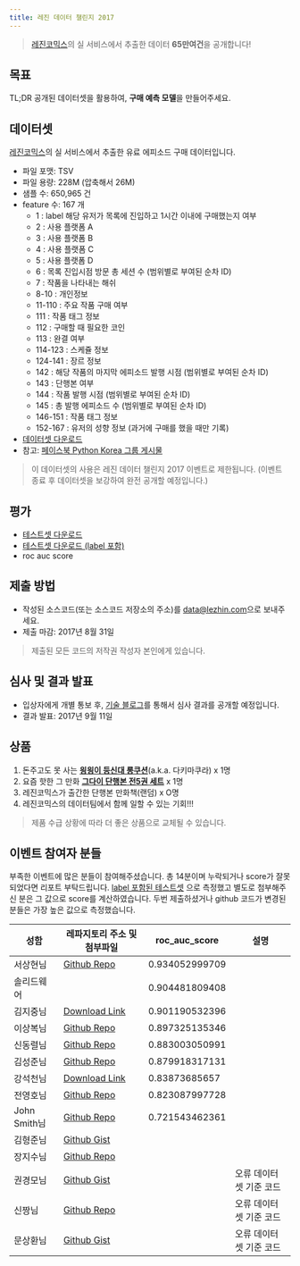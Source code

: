 ```yaml
---
title: 레진 데이터 챌린지 2017
---
```


> [레진코믹스](https://www.lezhin.com/)의 실 서비스에서 추출한 데이터 **65만여건**을 공개합니다!

## 목표

TL;DR 공개된 데이터셋을 활용하여, **구매 예측 모델**을 만들어주세요.

## 데이터셋

[레진코믹스](https://www.lezhin.com/)의 실 서비스에서 추출한
유료 에피소드 구매 데이터입니다.

* 파일 포맷: TSV
* 파일 용량: 228M (압축해서 26M)
* 샘플 수: 650,965 건
* feature 수:  167 개
  - 1 : label 해당 유저가 목록에 진입하고 1시간 이내에 구매했는지 여부
  - 2 : 사용 플랫폼 A
  - 3 : 사용 플랫폼 B
  - 4 : 사용 플랫폼 C
  - 5 : 사용 플랫폼 D
  - 6 : 목록 진입시점 방문 총 세션 수 (범위별로 부여된 순차 ID)
  - 7 : 작품을 나타내는 해쉬
  - 8-10 : 개인정보
  - 11-110 :  주요 작품 구매 여부
  - 111 :  작품 태그 정보
  - 112 :  구매할 때 필요한 코인
  - 113 :  완결 여부
  - 114-123 : 스케쥴 정보
  - 124-141 : 장르 정보
  - 142 : 해당 작품의 마지막 에피소드 발행 시점 (범위별로 부여된 순차 ID)
  - 143 : 단행본 여부
  - 144 : 작품 발행 시점 (범위별로 부여된 순차 ID)
  - 145 : 총 발행 에피소드 수 (범위별로 부여된 순차 ID)
  - 146-151 : 작품 태그 정보
  - 152-167 : 유저의 성향 정보 (과거에 구매를 했을 때만 기록)
* [데이터셋 다운로드](https://storage.googleapis.com/lz-insight/pycon17/dataset/lezhin_dataset_v2_training.tsv.gz)
* 참고: [페이스북 Python Korea 그룹 게시물](https://www.facebook.com/groups/pythonkorea/permalink/1444964602253363/)

> 이 데이터셋의 사용은 레진 데이터 챌린지 2017 이벤트로 제한됩니다.
> (이벤트 종료 후 데이터셋을 보강하여 완전 공개할 예정입니다.)

## 평가

* [테스트셋 다운로드](https://storage.googleapis.com/lz-insight/pycon17/dataset/lezhin_dataset_v2_test_without_label.tsv.gz)
* [테스트셋 다운로드 (label 포함)](https://storage.googleapis.com/lz-insight/pycon17/dataset/lezhin_dataset_v2_test.tsv.gz)
* roc auc score

## 제출 방법

* 작성된 소스코드(또는 소스코드 저장소의 주소)를 [data@lezhin.com](mailto:data@lezhin.com)으로 보내주세요.
* 제출 마감: 2017년 8월 31일

> 제출된 모든 코드의 저작권 작성자 본인에게 있습니다.

## 심사 및 결과 발표

* 입상자에게 개별 통보 후, [기술 블로그](http://tech.lezhin.com)를 통해서 심사 결과를 공개할 예정입니다.
* 결과 발표: 2017년 9월 11일

## 상품

1. 돈주고도 못 사는 [**읭읭이 등신대 롱쿠션**](http://teampresent.net/tp/archives/351)(a.k.a. 다키마쿠라) x 1명
2. 요즘 핫한 그 만화 [**그다이 단행본 전5권 세트**](http://www.yes24.com/24/goods/43950133) x 1명
3. 레진코믹스가 출간한 단행본 만화책(랜덤) x O명
4. 레진코믹스의 데이터팀에서 함께 일할 수 있는 기회!!!

> 제품 수급 상황에 따라 더 좋은 상품으로 교체될 수 있습니다.


## 이벤트 참여자 분들

부족한 이벤트에 많은 분들이 참여해주셨습니다. 총 14분이며 누락되거나 score가 잘못되었다면 리포트 부탁드립니다. [label 포함된 테스트셋](https://storage.googleapis.com/lz-insight/pycon17/dataset/lezhin_dataset_v2_test.tsv.gz) 으로 측정했고 별도로 첨부해주신 분은 그 값으로 score를 계산하였습니다. 두번 제출하셨거나 github 코드가 변경된 분들은 가장 높은 값으로 측정했습니다.

| 성함 | 레파지토리 주소 및 첨부파일 | roc_auc_score | 설명 |
|-----|-----|-----|-----|
| 서상현님 | [Github Repo](https://github.com/sanxiyn/lezhin-data-challenge-2017) | 0.934052999709 |
| 솔리드웨어 | | 0.904481809408 | |
| 김지중님 | [Download Link](https://storage.googleapis.com/lz-insight/pycon17/submissions/jj.kim.zip) | 0.901190532396 | |
| 이상복님 | [Github Repo](https://github.com/echo304/lezhin_data) | 0.897325135346 | |
| 신동렬님 | [Github Repo](https://github.com/SDRLurker/lezhin) | 0.883003050991 | |
| 김성준님 | [Github Repo](https://github.com/withsmilo/lezhin_data_challenge_pyconkr_2017) | 0.879918317131 | |
| 강석천님 | [Download Link](https://storage.googleapis.com/lz-insight/pycon17/submissions/SukChenKang_main.py) | 0.83873685657 | |
| 전영호님 | [Github Repo](https://github.com/ForwardYH/Lezin-Data-Challenge) | 0.823087997728 | |
| John Smith님 | [Github Repo](https://github.com/addjohn/lz-recomm) | 0.721543462361 | |
| 김형준님 | [Github Gist](https://gist.github.com/soeque1/0646dd87367be56c5fa6e025a2e0d422) | |
| 장지수님 | [Github Repo](https://github.com/simonjisu/regincomics_data) | |
| 권경모님 | [Github Gist](https://gist.github.com/kkweon/060ca222250f50d87b53521d874aca49) | | 오류 데이터셋 기준 코드 |
| 신짱님 | [Github Repo](https://github.com/ShinJJang/lezhin-data-challenge) | | 오류 데이터셋 기준 코드 |
| 문상환님 | [Github Gist](https://gist.github.com/cynthia/eeda698121dfd120819bd6ca18472411) | | 오류 데이터셋 기준 코드 |

